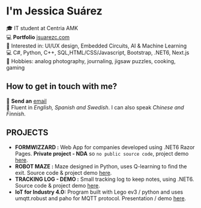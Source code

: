 # I'm Jessica Suárez

🎓 IT student at Centria AMK  
💻 **Portfolio** [jsuarezc.com](https://www.jsuarezc.com/)  
🚀 Interested in: UI/UX design, Embedded Circuits, AI & Machine Learning  
💻 C#,  Python, C++, SQL,HTML/CSS/Javascript, Bootstrap, .NET6, Next.js  
💬 Hobbies: analog photography, journaling, jigsaw puzzles, cooking, gaming  

## How to get in touch with me?

📧 **Send an** [email](mailto:suarez.jessica1992@gmail.com)  
💬 Fluent in _English, Spanish and Swedish_. I can also speak _Chinese and Finnish_.  

## PROJECTS

- **FORMWIZZARD :** Web App for companies developed using .NET6 Razor Pages. **Private project - NDA** so `no public source code`, project demo [here](https://github.com/jsuarez1992/DotNetGladiators/tree/main).
- **ROBOT MAZE :** Maze designed in Python, uses Q-learning to find the exit. Source code & project demo [here](https://github.com/jsuarez1992/Maze-with-RL).
- **TRACKING LOG - DEMO :** Small tracking log to keep notes, using .NET6. Source code & project demo [here](https://github.com/jsuarez1992/Tracking-Log).
- **IoT for Industry 4.0:** Program built with Lego ev3 / python and uses umqtt.robust and paho for MQTT protocol. Presentation / demo [here](https://github.com/jsuarez1992/Tracking-Log).
